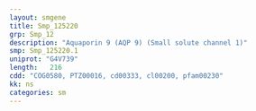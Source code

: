 ```yaml
---
layout: smgene
title: Smp_125220
grp: Smp_12
description: "Aquaporin 9 (AQP 9) (Small solute channel 1)"
smp: Smp_125220.1
uniprot: "G4V739"
length:   216
cdd: "COG0580, PTZ00016, cd00333, cl00200, pfam00230"
kk: ns
categories: sm
---
```

